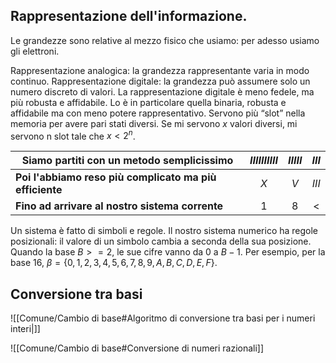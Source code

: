 ## Rappresentazione dell'informazione.

Le grandezze sono relative al mezzo fisico che usiamo: per adesso usiamo gli elettroni.

Rappresentazione analogica: la grandezza rappresentante varia in modo continuo.
Rappresentazione digitale: la grandezza può assumere solo un numero discreto di valori.
La rappresentazione digitale è meno fedele, ma più robusta e affidabile.
Lo è in particolare quella binaria, robusta e affidabile ma con meno potere rappresentativo.
Servono più “slot” nella memoria per avere pari stati diversi.
Se mi servono $x$ valori diversi, mi servono n slot tale che $x<2^n$.

| Siamo partiti con un metodo semplicissimo               | $IIIIIIIIII$ | $IIIII$ | $III$ |
| ------------------------------------------------------- | :----------: | :-----: | :---: |
| **Poi l'abbiamo reso più complicato ma più efficiente** |     $X$      |   $V$   | $III$ |
| **Fino ad arrivare al nostro sistema corrente**         |     $1$      |   $8$   |   <   |

Un sistema è fatto di simboli e regole.
Il nostro sistema numerico ha regole posizionali: il valore di un simbolo cambia a seconda della sua posizione.
Quando la base $B>=2$, le sue cifre vanno da $0$ a $B-1$.
Per esempio, per la base 16, $β=\{0, 1, 2, 3, 4, 5, 6, 7, 8, 9, A, B, C, D, E, F\}$.

## Conversione tra basi

![[Comune/Cambio di base#Algoritmo di conversione tra basi per i numeri interi|]]

![[Comune/Cambio di base#Conversione di numeri razionali]]